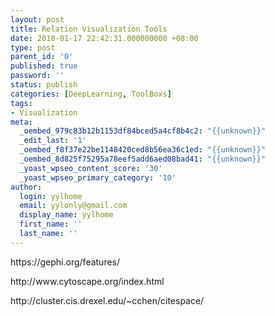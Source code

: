 ```yaml
---
layout: post
title: Relation Visualization Tools
date: 2018-01-17 22:42:31.000000000 +08:00
type: post
parent_id: '0'
published: true
password: ''
status: publish
categories: [DeepLearning, ToolBoxs]
tags:
- Visualization
meta:
  _oembed_979c83b12b1153df84bced5a4cf8b4c2: "{{unknown}}"
  _edit_last: '1'
  _oembed_f8f37e22be1148420ced8b56ea36c1ed: "{{unknown}}"
  _oembed_8d825f75295a78eef5add6aed08bad41: "{{unknown}}"
  _yoast_wpseo_content_score: '30'
  _yoast_wpseo_primary_category: '10'
author:
  login: yylhome
  email: yylonly@gmail.com
  display_name: yylhome
  first_name: ''
  last_name: ''
---
```

<p>https://gephi.org/features/</p>
<p>http://www.cytoscape.org/index.html</p>
<p>http://cluster.cis.drexel.edu/~cchen/citespace/</p>
